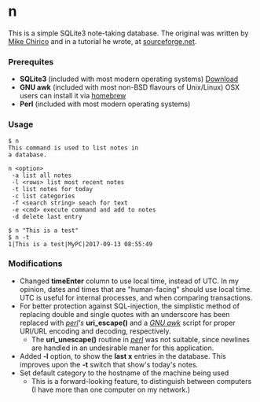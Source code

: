 # n

This is a simple SQLite3 note-taking database.  The original was written by 
[Mike Chirico](mailto:mchirico@users.sourceforge.net) and in a tutorial he wrote, at 
[sourceforge.net](http://souptonuts.sourceforge.net/readme_sqlite_tutorial.html).

### Prerequites
- **SQLite3** (included with most modern operating systems) [Download](https://sqlite.org/download.html)
- **GNU awk** (included with most non-BSD flavours of Unix/Linux) OSX users can install it via [homebrew](https://brew.sh/)
- **Perl** (included with most modern operating systems)

### Usage
```
$ n
This command is used to list notes in 
a database.

n <option> 
 -a list all notes
 -l <rows> list most recent notes
 -t list notes for today
 -c list categories
 -f <search string> seach for text
 -e <cmd> execute command and add to notes
 -d delete last entry

$ n "This is a test"
$ n -t
1|This is a test|MyPC|2017-09-13 08:55:49
```

### Modifications

- Changed **timeEnter** column to use local time, instead of UTC.  In my opinion, dates and times that are 
"human-facing" should use local time.  UTC is useful for internal processes, and when comparing transactions.
- For better protection against SQL-injection, the simplistic method of replacing double and single quotes 
with an underscore has been replaced with [_perl_](https://www.perl.org/)_'s_ **uri_escape()** and a 
[_GNU awk_](https://www.gnu.org/software/gawk/) script for proper URI/URL encoding and decoding, respectively.
  - The **uri_unescape()** routine in [_perl_](https://www.perl.org/) was not suitable, since newlines are 
  handled in an undesirable maner for this application.
- Added **-l** option, to show the **last x** entries in the database.  This improves upon the **-t** switch 
that show's today's notes.
- Set default category to the hostname of the machine being used
  - This is a forward-looking feature, to distinguish between computers (I have more than one computer on my network.)
